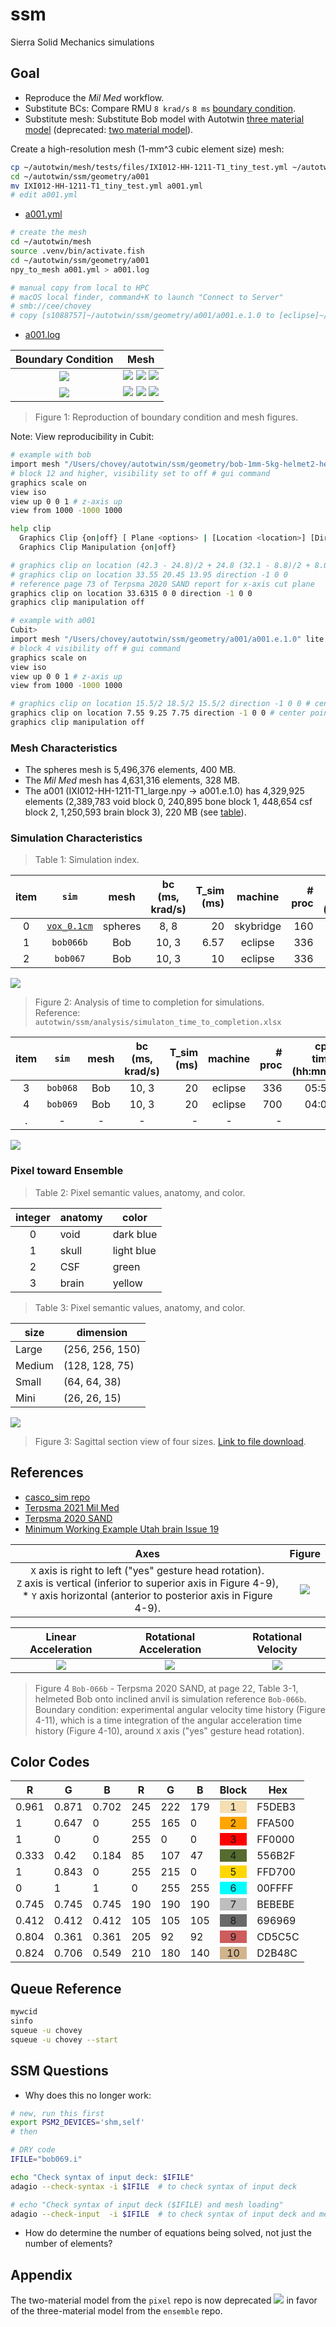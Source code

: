 

# ssm

Sierra Solid Mechanics simulations

## Goal

* Reproduce the *Mil Med* workflow.
* Substitute BCs: Compare RMU `8 krad/s` `8 ms` [boundary condition](https://github.com/autotwin/basis?tab=readme-ov-file#methods).
* Substitute mesh: Substitute Bob model with Autotwin [three material model](https://github.com/autotwin/mesh/blob/main/doc/npy_to_mesh_part_3.md) (deprecated: [two material model](https://github.com/autotwin/pixel)).

Create a high-resolution mesh (1-mm^3 cubic element size) mesh:

```bash
cp ~/autotwin/mesh/tests/files/IXI012-HH-1211-T1_tiny_test.yml ~/autotwin/ssm/geometry/a001/.
cd ~/autotwin/ssm/geometry/a001
mv IXI012-HH-1211-T1_tiny_test.yml a001.yml
# edit a001.yml
```

* [a001.yml](geometry/a001/a001.yml)

```bash
# create the mesh
cd ~/autotwin/mesh
source .venv/bin/activate.fish
cd ~/autotwin/ssm/geometry/a001
npy_to_mesh a001.yml > a001.log

# manual copy from local to HPC
# macOS local finder, command+K to launch "Connect to Server"
# smb://cee/chovey
# copy [s1088757]~/autotwin/ssm/geometry/a001/a001.e.1.0 to [eclipse]~/autotwin/ssm/geometry/a001/a001.e.1.0
```

* [a001.log](geometry/a001/a001.log)

Boundary Condition | Mesh
:---: | :---:
![](figs/Terpsma_2020_Figure_4-10.png) | ![](figs/Terpsma_2020_Figure_C-4.png) ![](geometry/bob/bob.png) ![](geometry/bob/bob_iso.png)
![](figs/AngAccel.png)| ![](geometry/a001/a001.png) ![](geometry/a001/a001_iso.png) ![](geometry/a001/a001_iso_alt.png)

> Figure 1: Reproduction of boundary condition and mesh figures.

Note: View reproducibility in Cubit:

```bash
# example with bob
import mesh "/Users/chovey/autotwin/ssm/geometry/bob-1mm-5kg-helmet2-hemi.g" lite
# block 12 and higher, visibility set to off # gui command
graphics scale on
view iso
view up 0 0 1 # z-axis up
view from 1000 -1000 1000

help clip
  Graphics Clip {on|off} [ Plane <options> | [Location <location>] [Direction <direction>]]
  Graphics Clip Manipulation {on|off}

# graphics clip on location (42.3 - 24.8)/2 + 24.8 (32.1 - 8.8)/2 + 8.0 (23.9 - 4.0)/2 + 4.0 direction -1 0 0
# graphics clip on location 33.55 20.45 13.95 direction -1 0 0
# reference page 73 of Terpsma 2020 SAND report for x-axis cut plane
graphics clip on location 33.6315 0 0 direction -1 0 0
graphics clip manipulation off

# example with a001
Cubit>
import mesh "/Users/chovey/autotwin/ssm/geometry/a001/a001.e.1.0" lite
# block 4 visibility off # gui command
graphics scale on
view iso
view up 0 0 1 # z-axis up
view from 1000 -1000 1000

# graphics clip on location 15.5/2 18.5/2 15.5/2 direction -1 0 0 # center point of the domain in a001.log
graphics clip on location 7.55 9.25 7.75 direction -1 0 0 # center point of the domain in a001.log
graphics clip manipulation off
```

### Mesh Characteristics

* The spheres mesh is 5,496,376 elements, 400 MB.
* The *Mil Med* mesh has 4,631,316 elements, 328 MB.
* The a001 (IXI012-HH-1211-T1_large.npy -> a001.e.1.0) has 4,329,925 elements (2,389,783 void block 0, 240,895 bone block 1, 448,654 csf block 2, 1,250,593 brain block 3), 220 MB (see [table](https://github.com/autotwin/mesh/blob/main/doc/npy_to_mesh_part_3.md)).

### Simulation Characteristics

> Table 1: Simulation index. 

item | `sim` | mesh | bc (ms, krad/s) | T_sim (ms) | machine | # proc | cpu time (hh:mm) | wall time (days)
:---: | :---: | :---: | :---: | ---: | :---: | ---: | ---: | ---: 
0 | [`vox_0.1cm`](https://github.com/autotwin/basis?tab=readme-ov-file#voxel-meshes) | spheres | 8, 8 | 20 | skybridge | 160 | 01:43 | 12
1 | `bob066b` | Bob | 10, 3 | 6.57 | eclipse | 336 | 04:00 | 56
2 | `bob067` | Bob | 10, 3 | 10 | eclipse | 336 | 02:35 | 36

![](figs/simulaton_time_to_completion.png)

> Figure 2: Analysis of time to completion for simulations. </br>Reference: `autotwin/ssm/analysis/simulaton_time_to_completion.xlsx` 

item | `sim` | mesh | bc (ms, krad/s) | T_sim (ms) | machine | # proc | cpu time (hh:mm) | wall time (days)
:---: | :---: | :---: | :---: | ---: | :---: | ---: | ---: | ---: 
3 | `bob068` | Bob | 10, 3 | 20 | eclipse | 336 | 05:57 | 83
4 | `bob069` | Bob | 10, 3 | 20 | eclipse | 700 | 04:00 | 117
. | - | - | - | - | - | - | - | -

![](figs/simulaton_time_to_completion_002.png)

### Pixel toward Ensemble

> Table 2: Pixel semantic values, anatomy, and color.

integer | anatomy | color
:---: | --- | ---
0 | void | dark blue
1 | skull | light blue
2 | CSF | green
3 | brain | yellow

> Table 3: Pixel semantic values, anatomy, and color.

size | dimension
--- | ---
Large | (256, 256, 150)
Medium | (128, 128, 75)
Small | (64, 64, 38)
Mini | (26, 26, 15)

![](figs/IXI013-HH-1212-T1_visualize.png)

> Figure 3: Sagittal section view of four sizes.  [Link to file download](https://drive.google.com/drive/folders/158MXz03QCuockuRoSBpY-YuO4fni3RVD).

## References

* [casco_sim repo](https://cee-gitlab.sandia.gov/chovey/casco_sim)
* [Terpsma 2021 Mil Med](https://github.com/hovey/hovey.github.io/blob/master/docs/Terpsma_2021_001.pdf)
* [Terpsma 2020 SAND](https://github.com/hovey/hovey.github.io/blob/master/docs/Terpsma_2020_SAND2020_11444.pdf)
* [Minimum Working Example Utah brain Issue 19](https://github.com/autotwin/mesh/issues/19)

Axes | Figure
:---: | :---:
`X` axis is right to left ("yes" gesture head rotation).</br>`Z` axis is vertical (inferior to superior axis in Figure 4-9),</br> * `Y` axis horizontal (anterior to posterior axis in Figure 4-9).</br> | ![](figs/Terpsma_2020_Figure_C-4.png)

Linear Acceleration | Rotational Acceleration | Rotational Velocity
:--: | :--: | :--:
![](figs/Terpsma_2020_Figure_4-9.png) | ![](figs/Terpsma_2020_Figure_4-10.png) | ![](figs/Terpsma_2020_Figure_4-11.png)

> Figure 4  `Bob-066b` - Terpsma 2020 SAND, at page 22, Table 3-1, helmeted Bob onto inclined anvil is simulation reference `Bob-066b`.  Boundary condition: experimental angular velocity time history (Figure 4-11), which is a time integration of the angular acceleration time history (Figure 4-10), around `X` axis ("yes" gesture head rotation).

## Color Codes

| R     | G     | B     | R   | G   | B   | Block | Hex    |
| ----- | ----- | ----- | --- | --- | --- | :---: | ------ |
| 0.961 | 0.871 | 0.702 | 245 | 222 | 179 | <div class="bone">1</div>     | F5DEB3 |
| 1     | 0.647 | 0     | 255 | 165 | 0   | <div class="disc">2</div>     | FFA500 |
| 1     | 0     | 0     | 255 | 0   | 0   | <div class="vasculature">3</div>     | FF0000 |
| 0.333 | 0.42  | 0.184 | 85  | 107 | 47  | <div class="airway_sinus">4</div>     | 556B2F |
| 1     | 0.843 | 0     | 255 | 215 | 0   | <div class="membrane">5</div>     | FFD700 |
| 0     | 1     | 1     | 0   | 255 | 255 | <div class="csf">6</div>     | 00FFFF |
| 0.745 | 0.745 | 0.745 | 190 | 190 | 190 | <div class="white_matter">7</div>     | BEBEBE |
| 0.412 | 0.412 | 0.412 | 105 | 105 | 105 | <div class="gray_matter">8</div>     | 696969 |
| 0.804 | 0.361 | 0.361 | 205 | 92  | 92  | <div class="muscle">9</div>     | CD5C5C |
| 0.824 | 0.706 | 0.549 | 210 | 180 | 140 | <div class="skin">10</div>    | D2B48C |


## Queue Reference

```bash
mywcid
sinfo
squeue -u chovey
squeue -u chovey --start
```

## SSM Questions

* Why does this no longer work:

```bash
# new, run this first
export PSM2_DEVICES='shm,self'
# then

# DRY code
IFILE="bob069.i"

echo "Check syntax of input deck: $IFILE"
adagio --check-syntax -i $IFILE  # to check syntax of input deck

# echo "Check syntax of input deck ($IFILE) and mesh loading"
adagio --check-input  -i $IFILE  # to check syntax of input deck and mesh load
```

* How do determine the number of equations being solved, not just the number of elements?



## Appendix

The two-material model from the `pixel` repo is now deprecated
![](figs/autotwin_bi_material_voxels.png)
in favor of the three-material model from the `ensemble` repo.



<style>
    .bone {
      background-color: #F5DEB3;
    }
    .disc {
      background-color: #FFA500;
    }
    .vasculature {
      background-color: #FF0000;
    }
    .airway_sinus {
      background-color: #556B2F;
    }
    .membrane {
      background-color: #FFD700;
    }
    .csf {
      background-color: #00FFFF;
    }
    .white_matter {
      background-color: #BEBEBE;
    }
    .gray_matter {
      background-color: #696969;
    }
    .muscle {
      background-color: #CD5C5C;
    }
    .skin {
      background-color: #D2B48C;
    }
</style>